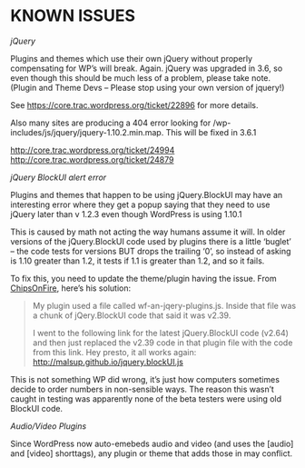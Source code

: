 # KNOWN ISSUES

_jQuery_

Plugins and themes which use their own jQuery without properly compensating for WP’s will break. Again. jQuery was upgraded in 3.6, so even though this should be much less of a problem, please take note. (Plugin and Theme Devs – Please stop using your own version of jquery!)

See https://core.trac.wordpress.org/ticket/22896 for more details.

Also many sites are producing a 404 error looking for /wp-includes/js/jquery/jquery-1.10.2.min.map. This will be fixed in 3.6.1

http://core.trac.wordpress.org/ticket/24994
http://core.trac.wordpress.org/ticket/24879

_jQuery BlockUI alert error_

Plugins and themes that happen to be using jQuery.BlockUI may have an interesting error where they get a popup saying that they need to use jQuery later than v 1.2.3 even though WordPress is using 1.10.1

This is caused by math not acting the way humans assume it will. In older versions of the jQuery.BlockUI code used by plugins there is a little ‘buglet’ – the code tests for versions BUT drops the trailing ‘0’, so instead of asking is 1.10 greater than 1.2, it tests if 1.1 is greater than 1.2, and so it fails.

To fix this, you need to update the theme/plugin having the issue. From [ChipsOnFire](http://wordpress.org/support/topic/wordpress-36-and-jqueryblockui-version-problem-solution?replies=6#post-4486355), here’s his solution:

> My plugin used a file called wf-an-jqery-plugins.js. Inside that file was a chunk of jQery.BlockUI code that said it was v2.39.
> 
> I went to the following link for the latest jQuery.BlockUI code (v2.64) and then just replaced the v2.39 code in that plugin file with the code from this link. Hey presto, it all works again: http://malsup.github.io/jquery.blockUI.js

This is not something WP did wrong, it’s just how computers sometimes decide to order numbers in non-sensible ways. The reason this wasn’t caught in testing was apparently none of the beta testers were using old BlockUI code.

_Audio/Video Plugins_

Since WordPress now auto-emebeds audio and video (and uses the \[audio\] and \[video\] shorttags), any plugin or theme that adds those in may conflict.